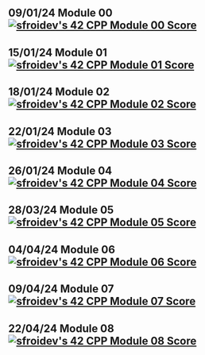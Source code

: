 ## 09/01/24 Module 00 [![sfroidev's 42 CPP Module 00 Score](https://badge42.coday.fr/api/v2/clvc5zhsr1978001p4a960jya6/project/3593248)](https://github.com/Coday-meric/badge42)
## 15/01/24 Module 01 [![sfroidev's 42 CPP Module 01 Score](https://badge42.coday.fr/api/v2/clvc5zhsr1978001p4a960jya6/project/3593248)](https://github.com/Coday-meric/badge42)
## 18/01/24 Module 02 [![sfroidev's 42 CPP Module 02 Score](https://badge42.coday.fr/api/v2/clvc5zhsr1978001p4a960jya6/project/3593248)](https://github.com/Coday-meric/badge42)
## 22/01/24 Module 03 [![sfroidev's 42 CPP Module 03 Score](https://badge42.coday.fr/api/v2/clvc5zhsr1978001p4a960jya6/project/3593248)](https://github.com/Coday-meric/badge42)
## 26/01/24 Module 04 [![sfroidev's 42 CPP Module 04 Score](https://badge42.coday.fr/api/v2/clvc5zhsr1978001p4a960jya6/project/3593248)](https://github.com/Coday-meric/badge42)
## 28/03/24 Module 05 [![sfroidev's 42 CPP Module 05 Score](https://badge42.coday.fr/api/v2/clvc5zhsr1978001p4a960jya6/project/3593248)](https://github.com/Coday-meric/badge42)
## 04/04/24 Module 06 [![sfroidev's 42 CPP Module 06 Score](https://badge42.coday.fr/api/v2/clvc5zhsr1978001p4a960jya6/project/3593248)](https://github.com/Coday-meric/badge42)
## 09/04/24 Module 07 [![sfroidev's 42 CPP Module 07 Score](https://badge42.coday.fr/api/v2/clvc5zhsr1978001p4a960jya6/project/3593248)](https://github.com/Coday-meric/badge42)
## 22/04/24 Module 08 [![sfroidev's 42 CPP Module 08 Score](https://badge42.coday.fr/api/v2/clvc5zhsr1978001p4a960jya6/project/3593248)](https://github.com/Coday-meric/badge42)
